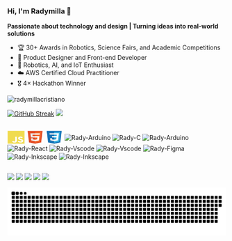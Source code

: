 ### Hi, I'm Radymilla 👋

<!--
**radymillacristiano/radymillacristiano** is a ✨ _special_ ✨ repository because its `README.md` (this file) appears on your GitHub profile. -->

**Passionate about technology and design | Turning ideas into real-world solutions**
- 🏆 30+ Awards in Robotics, Science Fairs, and Academic Competitions
- 🎨 Product Designer and Front-end Developer
- 🤖 Robotics, AI, and IoT Enthusiast
- ☁️ AWS Certified Cloud Practitioner
- 🎖️ 4× Hackathon Winner
<p align="left">
  <img src="https://komarev.com/ghpvc/?username=radymillacristiano&label=Profile%20views&color=3D348B&style=flat" alt="radymillacristiano" />
</p>

[![GitHub Streak](https://streak-stats.demolab.com?user=radymillacristiano&theme=dark)](https://git.io/streak-stats)
<img height="195em" src="https://github-readme-stats.vercel.app/api/top-langs/?username=radymillacristiano&layout=compact&langs_count=7&theme=dark"/>

<div align="center">
<!--   <a href="https://github.com/radymillacristiano">
  <img height="160em" src="https://github-readme-stats.vercel.app/api?username=radymillacristiano&show_icons=true&theme=vue-dark&include_all_commits=true&count_private=true"/> -->
<!--   <img height="150em" src="https://github-readme-stats.vercel.app/api/top-langs/?username=radymillacristiano&layout=compact&langs_count=7&theme=vue-dark"/> -->
</div>
  
<div style="display: inline_block"><br>
  <img align="center" alt="Rady-Js" height="30" width="40" src="https://raw.githubusercontent.com/devicons/devicon/master/icons/javascript/javascript-plain.svg">
  <img align="center" alt="Rady-HTML" height="30" width="40" src="https://raw.githubusercontent.com/devicons/devicon/master/icons/html5/html5-original.svg">
  <img align="center" alt="Rady-CSS" height="30" width="40" src="https://raw.githubusercontent.com/devicons/devicon/master/icons/css3/css3-original.svg">
  <img align="center" alt="Rady-Arduino" height="30" width="40" src="https://cdn.jsdelivr.net/gh/devicons/devicon/icons/arduino/arduino-original.svg">
  <img align="center" alt="Rady-C" height="30" width="40" src="https://raw.githubusercontent.com/jmnote/z-icons/master/svg/c.svg">
  <img align="center" alt="Rady-Arduino" height="30" width="40" src="https://cdn.jsdelivr.net/gh/devicons/devicon/icons/python/python-original.svg">
  <img align="center" alt="Rady-React" height="30" width="40" src="https://cdn.jsdelivr.net/gh/devicons/devicon/icons/react/react-original.svg">
  <img align="center" alt="Rady-Vscode" height="30" width="40" src="https://cdn.jsdelivr.net/gh/devicons/devicon/icons/vscode/vscode-original.svg">
  <img align="center" alt="Rady-Vscode" height="30" width="40" src="https://cdn.jsdelivr.net/gh/devicons/devicon/icons/git/git-original.svg">
  <img align="center" alt="Rady-Figma" height="30" width="40" src="https://cdn.jsdelivr.net/gh/devicons/devicon/icons/figma/figma-original.svg">
  <img align="center" alt="Rady-Inkscape" height="30" width="40" src="https://cdn.jsdelivr.net/gh/devicons/devicon/icons/inkscape/inkscape-plain.svg">
  <img align="center" alt="Rady-Inkscape" height="30" width="40" src="https://cdn.jsdelivr.net/gh/devicons/devicon@latest/icons/amazonwebservices/amazonwebservices-plain-wordmark.svg">

<!--   <img align="right" alt="Rady-pic" height="150" style="border-radius:50px;" src="https://share-cdn.picrew.me/shareImg/org/202111/338224_PcJYPyTK.png">
   -->
<!--   icons = https://devicon.dev/
  badges = https://github.com/alexandresanlim/Badges4-README.md-Profile
   -->
</div>
    
  ##
 
  <div>
  <a href="https://www.behance.net/radymillacristiano" target="_blank"><img src="https://img.shields.io/badge/-Behance-blue?style=for-the-badge&logo=behance&logoColor=white=for-the-badge&logo=instagram&logoColor=white" target="_blank"></a>
  <a href="https://dribbble.com/Radymilla" target="_blank"><img src="https://img.shields.io/badge/Dribbble-EA4C89?style=for-the-badge&logo=dribbble&logoColor=white" target="_blank"></a>
  <a href="https://codepen.io/radymilla" target="_blank"><img src="https://img.shields.io/badge/Codepen-000000?style=for-the-badge&logo=codepen&logoColor=white" target="_blank"></a>
  <a href="https://instagram.com/radymilla_camilo" target="_blank"><img src="https://img.shields.io/badge/-Instagram-%23E4405F?style=for-the-badge&logo=instagram&logoColor=white" target="_blank"></a>
   <a href="https://www.linkedin.com/in/radymilla-cristiano/" target="_blank"><img src="https://img.shields.io/badge/LinkedIn-0077B5?style=for-the-badge&logo=linkedin&logoColor=white" target="_blank"></a>

    
![Snake animation](https://github.com/radymillacristiano/radymillacristiano/blob/output/github-contribution-grid-snake.svg)
</div>
